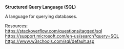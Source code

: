<b size="font-size:16;">Structured Query Language (SQL)</b>

A language for querying databases. 

Resources: </br>
https://stackoverflow.com/questions/tagged/sql </br>
https://support.microsoft.com/en-us/search?query=SQL </br>
https://www.w3schools.com/sql/default.asp
